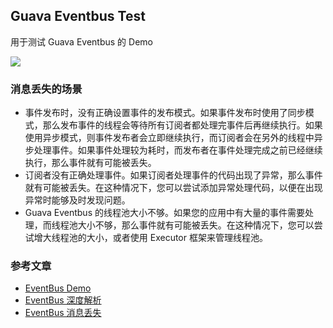 ## Guava Eventbus Test
用于测试 Guava Eventbus 的 Demo

![](https://images2015.cnblogs.com/blog/335784/201704/335784-20170425175621584-391763754.png)

### 消息丢失的场景
- 事件发布时，没有正确设置事件的发布模式。如果事件发布时使用了同步模式，那么发布事件的线程会等待所有订阅者都处理完事件后再继续执行。如果使用异步模式，则事件发布者会立即继续执行，而订阅者会在另外的线程中异步处理事件。如果事件处理较为耗时，而发布者在事件处理完成之前已经继续执行，那么事件就有可能被丢失。
- 订阅者没有正确处理事件。如果订阅者处理事件的代码出现了异常，那么事件就有可能被丢失。在这种情况下，您可以尝试添加异常处理代码，以便在出现异常时能够及时发现问题。
- Guava Eventbus 的线程池大小不够。如果您的应用中有大量的事件需要处理，而线程池大小不够，那么事件就有可能被丢失。在这种情况下，您可以尝试增大线程池的大小，或者使用 Executor 框架来管理线程池。


### 参考文章
- [EventBus Demo](https://www.cnblogs.com/crazymakercircle/p/17046275.html)
- [EventBus 深度解析](https://developer.aliyun.com/article/657112)
- [EventBus 消息丢失](https://juejin.cn/s/guava%20eventbus%20%E4%B8%A2%E5%A4%B1%E4%BF%A1%E6%81%AF)
